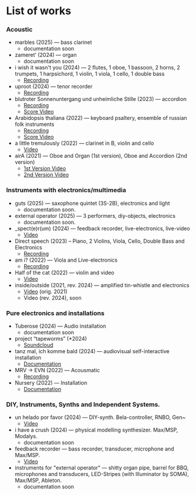 # List of works

### Acoustic
- marbles (2025) — bass clarinet
  - documentation soon
- zameret’ (2024) — organ
  - documentation soon
- i wish it wasn't you (2024) — 2 flutes, 1 oboe, 1 bassoon, 2 horns, 2 trumpets, 1 harpsichord, 1 violin, 1 viola, 1 cello, 1 double bass
  - [Recording](https://soundcloud.com/ilya-vyazov/i-wish-it-wasnt-you?si=37b0b31c1af24633a51840ee0a057407&utm_source=clipboard&utm_medium=text&utm_campaign=social_sharing)
- uproot (2024) — tenor recorder
  - [Recording](https://on.soundcloud.com/bZxwQQk18A7m96Ss6) 
- blutroter Sonnenuntergang und unheimliche Stille (2023) — accordion
  - [Recording](https://soundcloud.com/ilya-vyazov/blutroter-sonnenuntergang-und-unheimliche-stille?si=3e10c69b30d34604b709b0c7ac2cbd9c&utm_source=clipboard&utm_medium=text&utm_campaign=social_sharing)
  - [Score Video](https://scorefol.io/w/clzwk0yfj00013lkx2vmkvzix)
- Arabidopsis thaliana (2022) — keyboard psaltery, ensemble of russian folk instruments
  - [Recording](https://soundcloud.com/ilya-vyazov/arabidopsis-thaliana-for-keyboard-psaltery-and-ensemble-of-russian-folk-instruments?si=363f562721be4252abfe491cedf1857f&utm_source=clipboard&utm_medium=text&utm_campaign=social_sharing)
  - [Score Video](https://youtu.be/pYCu6mCMjS0?si=nTAK0cu092_CP5wc)
- a little tremulously (2022) — clarinet in B, violin and cello
  - [Video](https://www.youtube.com/watch?v=ZT9cgRqR5U8&feature=youtu.be)
- airA (2021) — Oboe and Organ (1st version), Oboe and Accordion (2nd version)
  - [1st Version Video](https://youtu.be/bLCfoirQpag)
  - [2nd Version Video](https://youtu.be/bBbLD4vVJjQ)
    
### Instruments with electronics/multimedia
- guts (2025) — saxophone quintet (3S-2B), electronics and light
  - documentation soon.
- external operator (2025) — 3 performers, diy-objects, electronics
  - documentation soon.
- _spect(e)r(um) (2024) — feedback recorder, live-electronics, live-video
  - [Video](https://youtu.be/1LtMkUAUPd4)
- Direct speech (2023) – Piano, 2 Violins, Viola, Cello, Double Bass and Electronics
  - [Recording](https://soundcloud.com/ilya-vyazov/direct-speech/s-Fzzmvk0WuPa?si=8c7deb2e52f5483c924af0e0659d1349&utm_source=clipboard&utm_medium=text&utm_campaign=social_sharing)
- am i? (2022) — Viola and Live-electronics
  - [Recording](https://soundcloud.com/ilya-vyazov/am-i-for-viola-and-live-electronics?si=363f562721be4252abfe491cedf1857f&utm_source=clipboard&utm_medium=text&utm_campaign=social_sharing)
- Half of the cat (2022) — violin and video
  - [Video](https://www.youtube.com/watch?v=rT6uOTrKmWs&feature=youtu.be)
- inside/outside (2021, rev. 2024) — amplified tin-whistle and electronics
  - [Video](https://www.youtube.com/watch?v=zvwcfdhO8Eg&feature=youtu.be) (orig. 2021)
  - Video (rev. 2024), soon
    
### Pure electronics and installations
- Tuberose (2024) — Audio installation
  - documentation soon
- project “tapeworms” (*2024)
  - [Soundcloud](https://soundcloud.com/mhl_tapeworms?utm_source=clipboard&utm_medium=text&utm_campaign=social_sharing)
- tanz mal, ich komme bald (2024) — audiovisual self-interactive installation
  - [Documentation](https://youtu.be/ah5MmVPgf8k?si=f6fGEopDqc2aU8Ru)
- MRV → EVN (2022) — Acousmatic
  - [Recording](https://soundcloud.com/ilya-vyazov/mrvevn?si=363f562721be4252abfe491cedf1857f&utm_source=clipboard&utm_medium=text&utm_campaign=social_sharing)
- Nursery (2022) — Installation
  - [Documentation](https://www.youtube.com/watch?v=kzFQqdl6KeU)
    
### DIY, Instruments, Synths and Independent Systems.
- un helado por favor (2024) — DIY-synth. Bela-controller, RNBO, Gen~
  - [Video](https://youtu.be/s-Z9TrszJ_4)
- i have a crush (2024) — physical modelling synthesizer. Max/MSP, Modalys.
  - documentation soon
- feedback recorder — bass recorder, transducer, microphone and Max/MSP.
  - [Video](https://youtu.be/1LtMkUAUPd4)
- instruments for "external operator" — shitty organ pipe, barrel for BBQ, microphones and transducers, LED-Stripes (with Illuminator by SOMA), Max/MSP, Ableton.
  - documentation soon
